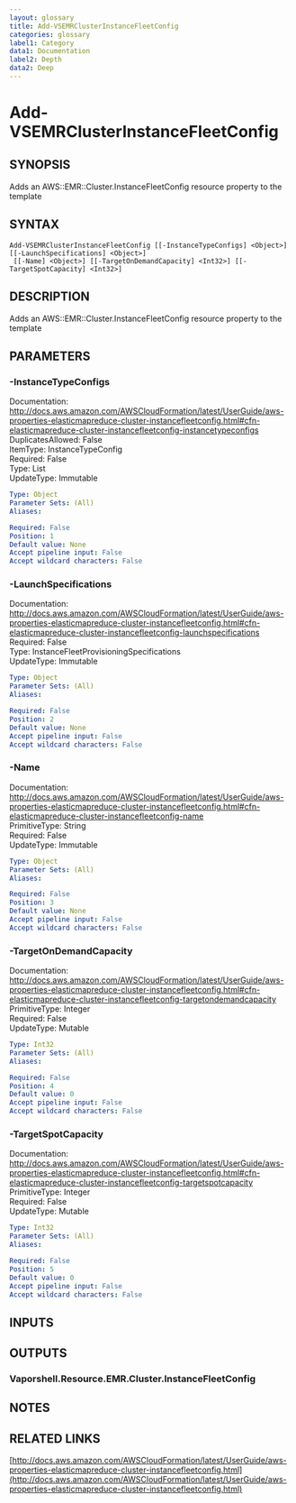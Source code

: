 ```yaml
---
layout: glossary
title: Add-VSEMRClusterInstanceFleetConfig
categories: glossary
label1: Category
data1: Documentation
label2: Depth
data2: Deep
---
```


# Add-VSEMRClusterInstanceFleetConfig

## SYNOPSIS
Adds an AWS::EMR::Cluster.InstanceFleetConfig resource property to the template

## SYNTAX

```
Add-VSEMRClusterInstanceFleetConfig [[-InstanceTypeConfigs] <Object>] [[-LaunchSpecifications] <Object>]
 [[-Name] <Object>] [[-TargetOnDemandCapacity] <Int32>] [[-TargetSpotCapacity] <Int32>]
```

## DESCRIPTION
Adds an AWS::EMR::Cluster.InstanceFleetConfig resource property to the template

## PARAMETERS

### -InstanceTypeConfigs
Documentation: http://docs.aws.amazon.com/AWSCloudFormation/latest/UserGuide/aws-properties-elasticmapreduce-cluster-instancefleetconfig.html#cfn-elasticmapreduce-cluster-instancefleetconfig-instancetypeconfigs    
DuplicatesAllowed: False    
ItemType: InstanceTypeConfig    
Required: False    
Type: List    
UpdateType: Immutable

```yaml
Type: Object
Parameter Sets: (All)
Aliases: 

Required: False
Position: 1
Default value: None
Accept pipeline input: False
Accept wildcard characters: False
```

### -LaunchSpecifications
Documentation: http://docs.aws.amazon.com/AWSCloudFormation/latest/UserGuide/aws-properties-elasticmapreduce-cluster-instancefleetconfig.html#cfn-elasticmapreduce-cluster-instancefleetconfig-launchspecifications    
Required: False    
Type: InstanceFleetProvisioningSpecifications    
UpdateType: Immutable

```yaml
Type: Object
Parameter Sets: (All)
Aliases: 

Required: False
Position: 2
Default value: None
Accept pipeline input: False
Accept wildcard characters: False
```

### -Name
Documentation: http://docs.aws.amazon.com/AWSCloudFormation/latest/UserGuide/aws-properties-elasticmapreduce-cluster-instancefleetconfig.html#cfn-elasticmapreduce-cluster-instancefleetconfig-name    
PrimitiveType: String    
Required: False    
UpdateType: Immutable

```yaml
Type: Object
Parameter Sets: (All)
Aliases: 

Required: False
Position: 3
Default value: None
Accept pipeline input: False
Accept wildcard characters: False
```

### -TargetOnDemandCapacity
Documentation: http://docs.aws.amazon.com/AWSCloudFormation/latest/UserGuide/aws-properties-elasticmapreduce-cluster-instancefleetconfig.html#cfn-elasticmapreduce-cluster-instancefleetconfig-targetondemandcapacity    
PrimitiveType: Integer    
Required: False    
UpdateType: Mutable

```yaml
Type: Int32
Parameter Sets: (All)
Aliases: 

Required: False
Position: 4
Default value: 0
Accept pipeline input: False
Accept wildcard characters: False
```

### -TargetSpotCapacity
Documentation: http://docs.aws.amazon.com/AWSCloudFormation/latest/UserGuide/aws-properties-elasticmapreduce-cluster-instancefleetconfig.html#cfn-elasticmapreduce-cluster-instancefleetconfig-targetspotcapacity    
PrimitiveType: Integer    
Required: False    
UpdateType: Mutable

```yaml
Type: Int32
Parameter Sets: (All)
Aliases: 

Required: False
Position: 5
Default value: 0
Accept pipeline input: False
Accept wildcard characters: False
```

## INPUTS

## OUTPUTS

### Vaporshell.Resource.EMR.Cluster.InstanceFleetConfig

## NOTES

## RELATED LINKS

[http://docs.aws.amazon.com/AWSCloudFormation/latest/UserGuide/aws-properties-elasticmapreduce-cluster-instancefleetconfig.html](http://docs.aws.amazon.com/AWSCloudFormation/latest/UserGuide/aws-properties-elasticmapreduce-cluster-instancefleetconfig.html)

